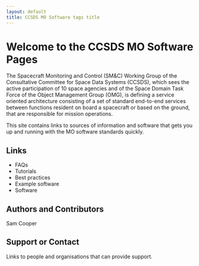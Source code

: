```yaml
---
layout: default
title: CCSDS MO Software tags title
---
```


# Welcome to the CCSDS MO Software Pages

The Spacecraft Monitoring and Control (SM&C) Working Group of the Consultative Committee for Space Data Systems (CCSDS), which sees the active participation of 10 space agencies and of the Space Domain Task Force of the Object Management Group (OMG), is defining a service oriented architecture consisting of a set of standard end-to-end services between functions resident on board a spacecraft or based on the ground, that are responsible for mission operations.

This site contains links to sources of information and software that gets you up and running with the MO software standards quickly.

## Links

 * FAQs
 * Tutorials
 * Best practices
 * Example software
 * Software

## Authors and Contributors

Sam Cooper

## Support or Contact

Links to people and organisations that can provide support.

